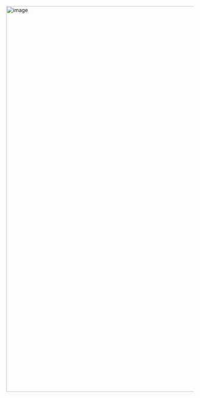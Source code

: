 <img width="1919" height="1034" alt="image" src="https://github.com/user-attachments/assets/8d5c77d4-f701-49f9-b3ac-2e68153663fc" />
